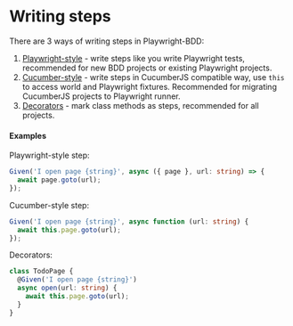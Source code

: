 # Writing steps

There are 3 ways of writing steps in Playwright-BDD:

1. [Playwright-style](writing-steps/playwright-style.md) - write steps like you write Playwright tests, recommended for new BDD projects or existing Playwright projects.
2. [Cucumber-style](writing-steps/cucumber-style.md) - write steps in CucumberJS compatible way, use `this` to access world and Playwright fixtures. Recommended for migrating CucumberJS projects to Playwright runner.
3. [Decorators](writing-steps/decorators.md) - mark class methods as steps, recommended for all projects.

#### Examples

Playwright-style step:
```ts
Given('I open page {string}', async ({ page }, url: string) => {
  await page.goto(url);
});
```

Cucumber-style step:
```ts
Given('I open page {string}', async function (url: string) {
  await this.page.goto(url);
});
```

Decorators:
```ts
class TodoPage {
  @Given('I open page {string}')
  async open(url: string) {
    await this.page.goto(url);
  }
}
```